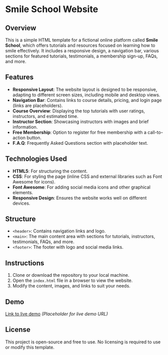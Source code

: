 # Smile School Website

## Overview

This is a simple HTML template for a fictional online platform called **Smile School**, which offers tutorials and resources focused on learning how to smile effectively. It includes a responsive design, a navigation bar, various sections for featured tutorials, testimonials, a membership sign-up, FAQs, and more.

## Features

- **Responsive Layout**: The website layout is designed to be responsive, adapting to different screen sizes, including mobile and desktop views.
- **Navigation Bar**: Contains links to course details, pricing, and login page (links are placeholders).
- **Course Overview**: Displaying the top tutorials with user ratings, instructors, and estimated time.
- **Instructor Section**: Showcasing instructors with images and brief information.
- **Free Membership**: Option to register for free membership with a call-to-action button.
- **F.A.Q**: Frequently Asked Questions section with placeholder text.

## Technologies Used

- **HTML5**: For structuring the content.
- **CSS**: For styling the page (inline CSS and external libraries such as Font Awesome for icons).
- **Font Awesome**: For adding social media icons and other graphical elements.
- **Responsive Design**: Ensures the website works well on different devices.

## Structure

- `<header>`: Contains navigation links and logo.
- `<main>`: The main content area with sections for tutorials, instructors, testimonials, FAQs, and more.
- `<footer>`: The footer with logo and social media links.

## Instructions

1. Clone or download the repository to your local machine.
2. Open the `index.html` file in a browser to view the website.
3. Modify the content, images, and links to suit your needs.

## Demo

[Link to live demo](#) _(Placeholder for live demo URL)_

## License

This project is open-source and free to use. No licensing is required to use or modify this template.
